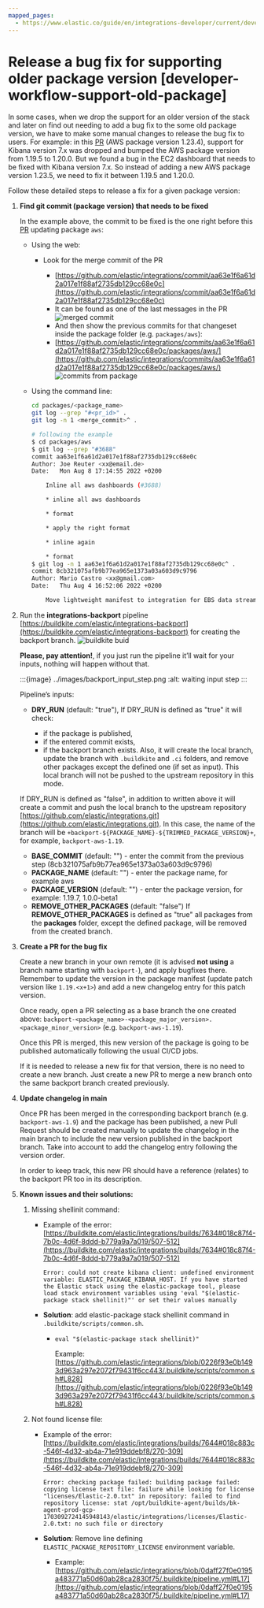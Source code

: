 ```yaml
---
mapped_pages:
  - https://www.elastic.co/guide/en/integrations-developer/current/developer-workflow-support-old-package.html
---
```


# Release a bug fix for supporting older package version [developer-workflow-support-old-package]

In some cases, when we drop the support for an older version of the stack and later on find out needing to add a bug fix to the some old package version, we have to make some manual changes to release the bug fix to users. For example: in this [PR](https://github.com/elastic/integrations/pull/3688) (AWS package version 1.23.4), support for Kibana version 7.x was dropped and bumped the AWS package version from 1.19.5 to 1.20.0. But we found a bug in the EC2 dashboard that needs to be fixed with Kibana version 7.x. So instead of adding a new AWS package version 1.23.5, we need to fix it between 1.19.5 and 1.20.0.

Follow these detailed steps to release a fix for a given package version:

1. **Find git commit (package version) that needs to be fixed**

    In the example above, the commit to be fixed is the one right before this [PR](https://github.com/elastic/integrations/pull/3688) updating package `aws`:

    * Using the web:

        * Look for the merge commit of the PR

            * [https://github.com/elastic/integrations/commit/aa63e1f6a61d2a017e1f88af2735db129cc68e0c](https://github.com/elastic/integrations/commit/aa63e1f6a61d2a017e1f88af2735db129cc68e0c)
            * It can be found as one of the last messages in the PR ![merged commit](../images/merge_commit_message.png "")
            * And then show the previous commits for that changeset inside the package folder (e.g. `packages/aws`):
            * [https://github.com/elastic/integrations/commits/aa63e1f6a61d2a017e1f88af2735db129cc68e0c/packages/aws/](https://github.com/elastic/integrations/commits/aa63e1f6a61d2a017e1f88af2735db129cc68e0c/packages/aws/) ![commits from package](../images/browse_package_commits.png "")

    * Using the command line:

        ```bash
        cd packages/<package_name>
        git log --grep "#<pr_id>" .
        git log -n 1 <merge_commit>^ .

        # following the example
        $ cd packages/aws
        $ git log --grep "#3688"
        commit aa63e1f6a61d2a017e1f88af2735db129cc68e0c
        Author: Joe Reuter <xx@email.de>
        Date:   Mon Aug 8 17:14:55 2022 +0200

            Inline all aws dashboards (#3688)

            * inline all aws dashboards

            * format

            * apply the right format

            * inline again

            * format
        $ git log -n 1 aa63e1f6a61d2a017e1f88af2735db129cc68e0c^ .
        commit 8cb321075afb9b77ea965e1373a03a603d9c9796
        Author: Mario Castro <xx@gmail.com>
        Date:   Thu Aug 4 16:52:06 2022 +0200

            Move lightweight manifest to integration for EBS data stream (#3856)
        ```

2. Run the **integrations-backport** pipeline [https://buildkite.com/elastic/integrations-backport](https://buildkite.com/elastic/integrations-backport) for creating the backport branch. ![buildkite buid](../images/build.png "")

    **Please, pay attention!**, if you just run the pipeline it’ll wait for your inputs, nothing will happen without that.

    :::{image} ../images/backport_input_step.png
    :alt: waiting input step
    :::

    Pipeline’s inputs:

    * **DRY_RUN** (default: "true"), If DRY_RUN is defined as "true" it will check:

        * if the package is published,
        * if the entered commit exists,
        * if the backport branch exists. Also, it will create the local branch, update the branch with `.buildkite` and `.ci` folders, and remove other packages except the defined one (if set as input). This local branch will not be pushed to the upstream repository in this mode.


    If DRY_RUN is defined as "false", in addition to written above it will create a commit and push the local branch to the upstream repository [https://github.com/elastic/integrations.git](https://github.com/elastic/integrations.git). In this case, the name of the branch will be `+backport-${PACKAGE_NAME}-${TRIMMED_PACKAGE_VERSION}+`, for example, `backport-aws-1.19`.

    * **BASE_COMMIT** (default: "") - enter the commit from the previous step (8cb321075afb9b77ea965e1373a03a603d9c9796)
    * **PACKAGE_NAME** (default: "") - enter the package name, for example aws
    * **PACKAGE_VERSION** (default: "") - enter the package version, for example: 1.19.7, 1.0.0-beta1
    * **REMOVE_OTHER_PACKAGES** (default: "false") If **REMOVE_OTHER_PACKAGES** is defined as "true" all packages from the **packages** folder, except the defined package, will be removed from the created branch.

3. **Create a PR for the bug fix**

    Create a new branch in your own remote (it is advised **not using** a branch name starting with `backport-`), and apply bugfixes there. Remember to update the version in the package manifest (update patch version like `1.19.<x+1>`) and add a new changelog entry for this patch version.

    Once ready, open a PR selecting as a base branch the one created above: `backport-<package_name>-<package_major_version>.<package_minor_version>` (e.g. `backport-aws-1.19`).

    Once this PR is merged, this new version of the package is going to be published automatically following the usual CI/CD jobs.

    If it is needed to release a new fix for that version, there is no need to create a new branch. Just create a new PR to merge a new branch onto the same backport branch created previously.

4. **Update changelog in main**

    Once PR has been merged in the corresponding backport branch (e.g. `backport-aws-1.9`) and the package has been published, a new Pull Request should be created manually to update the changelog in the main branch to include the new version published in the backport branch. Take into account to add the changelog entry following the version order.

    In order to keep track, this new PR should have a reference (relates) to the backport PR too in its description.

5. **Known issues and their solutions:**

    1. Missing shellinit command:

        * Example of the error: [https://buildkite.com/elastic/integrations/builds/7634#018c87f4-7b0c-4d6f-8ddd-b779a9a7a019/507-512](https://buildkite.com/elastic/integrations/builds/7634#018c87f4-7b0c-4d6f-8ddd-b779a9a7a019/507-512)

            `Error: could not create kibana client: undefined environment variable: ELASTIC_PACKAGE_KIBANA_HOST. If you have started the Elastic stack using the elastic-package tool, please load stack environment variables using 'eval "$(elastic-package stack shellinit)"' or set their values manually`

        * **Solution**: add elastic-package stack shellinit command in `.buildkite/scripts/common.sh`.

            * `eval "$(elastic-package stack shellinit)"`

                Example: [https://github.com/elastic/integrations/blob/0226f93e0b1493d963a297e2072f79431f6cc443/.buildkite/scripts/common.sh#L828](https://github.com/elastic/integrations/blob/0226f93e0b1493d963a297e2072f79431f6cc443/.buildkite/scripts/common.sh#L828)

    2. Not found license file:

        * Example of the error: [https://buildkite.com/elastic/integrations/builds/7644#018c883c-546f-4d32-ab4a-71e919ddebf8/270-309](https://buildkite.com/elastic/integrations/builds/7644#018c883c-546f-4d32-ab4a-71e919ddebf8/270-309)

            `Error: checking package failed: building package failed: copying license text file: failure while looking for license "licenses/Elastic-2.0.txt" in repository: failed to find repository license: stat /opt/buildkite-agent/builds/bk-agent-prod-gcp-1703092724145948143/elastic/integrations/licenses/Elastic-2.0.txt: no such file or directory`

        * **Solution**: Remove line defining `ELASTIC_PACKAGE_REPOSITORY_LICENSE` environment variable.

            * Example: [https://github.com/elastic/integrations/blob/0daff27f0e0195a483771a50d60ab28ca2830f75/.buildkite/pipeline.yml#L17](https://github.com/elastic/integrations/blob/0daff27f0e0195a483771a50d60ab28ca2830f75/.buildkite/pipeline.yml#L17)


